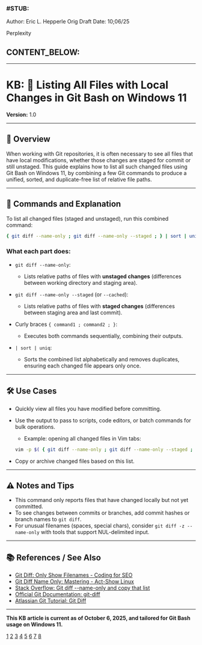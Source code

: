 ### #STUB: 

Author: Eric L. Hepperle
Orig Draft Date:
10;06/25

Perplexity


## CONTENT_BELOW: ##

---



# KB: 🔧 Listing All Files with Local Changes in Git Bash on Windows 11

**Version:** 1.0

***

## 📌 Overview

When working with Git repositories, it is often necessary to see all files that have local modifications, whether those changes are staged for commit or still unstaged. This guide explains how to list all such changed files using Git Bash on Windows 11, by combining a few Git commands to produce a unified, sorted, and duplicate-free list of relative file paths.

***

## 🚀 Commands and Explanation

To list all changed files (staged and unstaged), run this combined command:

```bash
{ git diff --name-only ; git diff --name-only --staged ; } | sort | uniq
```

### What each part does:

- `git diff --name-only`:
  - Lists relative paths of files with **unstaged changes** (differences between working directory and staging area).

- `git diff --name-only --staged` (or `--cached`):
  - Lists relative paths of files with **staged changes** (differences between staging area and last commit).

- Curly braces `{ command1 ; command2 ; }`:
  - Executes both commands sequentially, combining their outputs.

- `| sort | uniq`:
  - Sorts the combined list alphabetically and removes duplicates, ensuring each changed file appears only once.

***

## 🛠️ Use Cases

- Quickly view all files you have modified before committing.
- Use the output to pass to scripts, code editors, or batch commands for bulk operations.
  - Example: opening all changed files in Vim tabs:
  
  ```bash
  vim -p $( { git diff --name-only ; git diff --name-only --staged ; } | sort | uniq )
  ```

- Copy or archive changed files based on this list.

***

## ⚠️ Notes and Tips

- This command only reports files that have changed locally but not yet committed.
- To see changes between commits or branches, add commit hashes or branch names to `git diff`.
- For unusual filenames (spaces, special chars), consider `git diff -z --name-only` with tools that support NUL-delimited input.

***

## 📚 References / See Also

- [Git Diff: Only Show Filenames - Coding for SEO](https://codingforseo.com/blog/git-diff-filenames/)
- [Git Diff Name Only: Mastering - Act-Show Linux](https://www.linuxactionshow.com/git-diff-name-only/)
- [Stack Overflow: Git diff --name-only and copy that list](https://stackoverflow.com/questions/5605347/git-diff-name-only-and-copy-that-list)
- [Official Git Documentation: git-diff](https://git-scm.com/docs/git-diff)
- [Atlassian Git Tutorial: Git Diff](https://www.atlassian.com/git/tutorials/saving-changes/git-diff)

***

**This KB article is current as of October 6, 2025, and tailored for Git Bash usage on Windows 11.**

[1](https://codingforseo.com/blog/git-diff-filenames/)
[2](https://www.linuxactionshow.com/git-diff-name-only/)
[3](https://stackoverflow.com/questions/5605347/git-diff-name-only-and-copy-that-list)
[4](https://git-scm.com/docs/git-diff)
[5](https://www.reddit.com/r/git/comments/1enfxhy/nameonly_diff_between_branches_shows_changes_but/)
[6](https://www.atlassian.com/git/tutorials/saving-changes/git-diff)
[7](https://git-scm.com/docs/diff-options)
[8](https://github.com/orgs/community/discussions/21723)